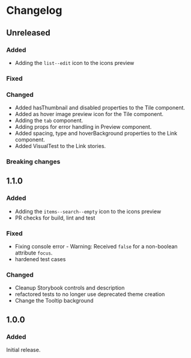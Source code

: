 # Changelog

## Unreleased

### Added
- Adding the `list--edit` icon to the icons preview

### Fixed

### Changed
- Added hasThumbnail and disabled properties to the Tile component. 
- Added as hover image preview icon for the Tile component.
- Adding the `tab` component.
- Adding props for error handling in Preview component.
- Added spacing, type and hoverBackground properties to the Link component.
- Added VisualTest to the Link stories.

### Breaking changes

## 1.1.0

### Added
- Adding the `items--search--empty` icon to the icons preview
- PR checks for build, lint and test

### Fixed
- Fixing console error - Warning: Received `false` for a non-boolean attribute `focus`.
- hardened test cases

### Changed
- Cleanup Storybook controls and description
- refactored tests to no longer use deprecated theme creation
- Change the Tooltip background


## 1.0.0

### Added
Initial release.
